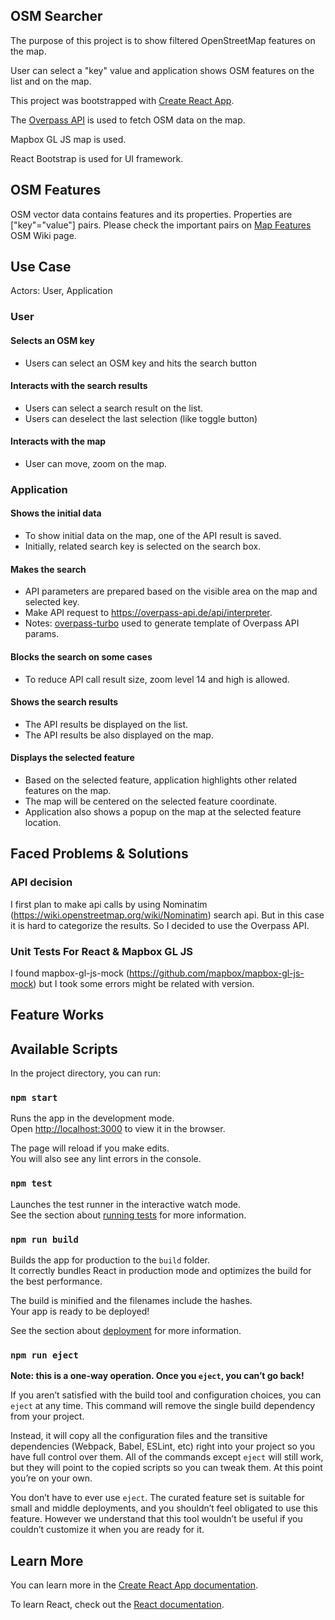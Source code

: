 ## OSM Searcher

The purpose of this project is to show filtered OpenStreetMap features on the map.

User can select a "key" value and application shows OSM features on the list and on the map.

This project was bootstrapped with [Create React App](https://github.com/facebook/create-react-app).

The [Overpass API](https://wiki.openstreetmap.org/wiki/Overpass_API) is used to fetch OSM data on the map.

Mapbox GL JS map is used.

React Bootstrap is used for UI framework.

## OSM Features

OSM vector data contains features and its properties. Properties are ["key"="value"] pairs.
Please check the important pairs on [Map Features](https://wiki.openstreetmap.org/wiki/Map_Features) OSM Wiki page.

## Use Case

Actors: User, Application

### User
#### Selects an OSM key
* Users can select an OSM key and hits the search button

#### Interacts with the search results
* Users can select a search result on the list.
* Users can deselect the last selection (like toggle button)

#### Interacts with the map
* User can move, zoom on the map.

### Application
#### Shows the initial data
* To show initial data on the map, one of the API result is saved.
* Initially, related search key is selected on the search box.

#### Makes the search
* API parameters are prepared based on the visible area on the map and selected key.
* Make API request to https://overpass-api.de/api/interpreter.
* Notes: [overpass-turbo](https://overpass-turbo.eu/) used to generate template of Overpass API params.

#### Blocks the search on some cases
* To reduce API call result size, zoom level 14 and high is allowed.

#### Shows the search results
* The API results be displayed on the list.
* The API results be also displayed on the map.

#### Displays the selected feature
* Based on the selected feature, application highlights other related features on the map.
* The map will be centered on the selected feature coordinate.
* Application also shows a popup on the map at the selected feature location.

## Faced Problems & Solutions
### API decision
I first plan to make api calls by using Nominatim (https://wiki.openstreetmap.org/wiki/Nominatim) search api.
But in this case it is hard to categorize the results. So I decided to use the Overpass API.

### Unit Tests For React & Mapbox GL JS
I found mapbox-gl-js-mock (https://github.com/mapbox/mapbox-gl-js-mock) but I took some errors might be related with version.

## Feature Works

## Available Scripts

In the project directory, you can run:

### `npm start`

Runs the app in the development mode.<br>
Open [http://localhost:3000](http://localhost:3000) to view it in the browser.

The page will reload if you make edits.<br>
You will also see any lint errors in the console.

### `npm test`

Launches the test runner in the interactive watch mode.<br>
See the section about [running tests](https://facebook.github.io/create-react-app/docs/running-tests) for more information.

### `npm run build`

Builds the app for production to the `build` folder.<br>
It correctly bundles React in production mode and optimizes the build for the best performance.

The build is minified and the filenames include the hashes.<br>
Your app is ready to be deployed!

See the section about [deployment](https://facebook.github.io/create-react-app/docs/deployment) for more information.

### `npm run eject`

**Note: this is a one-way operation. Once you `eject`, you can’t go back!**

If you aren’t satisfied with the build tool and configuration choices, you can `eject` at any time. This command will remove the single build dependency from your project.

Instead, it will copy all the configuration files and the transitive dependencies (Webpack, Babel, ESLint, etc) right into your project so you have full control over them. All of the commands except `eject` will still work, but they will point to the copied scripts so you can tweak them. At this point you’re on your own.

You don’t have to ever use `eject`. The curated feature set is suitable for small and middle deployments, and you shouldn’t feel obligated to use this feature. However we understand that this tool wouldn’t be useful if you couldn’t customize it when you are ready for it.

## Learn More

You can learn more in the [Create React App documentation](https://facebook.github.io/create-react-app/docs/getting-started).

To learn React, check out the [React documentation](https://reactjs.org/).
